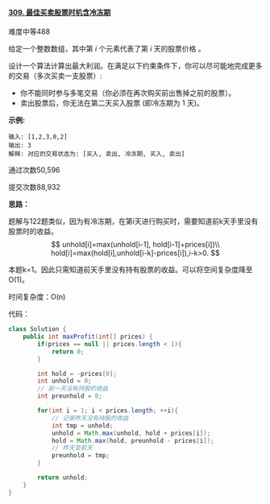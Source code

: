 #### [309. 最佳买卖股票时机含冷冻期](https://leetcode-cn.com/problems/best-time-to-buy-and-sell-stock-with-cooldown/)

难度中等488

给定一个整数数组，其中第 *i* 个元素代表了第 *i* 天的股票价格 。

设计一个算法计算出最大利润。在满足以下约束条件下，你可以尽可能地完成更多的交易（多次买卖一支股票）:

- 你不能同时参与多笔交易（你必须在再次购买前出售掉之前的股票）。
- 卖出股票后，你无法在第二天买入股票 (即冷冻期为 1 天)。

**示例:**

```
输入: [1,2,3,0,2]
输出: 3 
解释: 对应的交易状态为: [买入, 卖出, 冷冻期, 买入, 卖出]
```

通过次数50,596

提交次数88,932



**思路：**

题解与122题类似，因为有冷冻期，在第i天进行购买时，需要知道前k天手里没有股票时的收益。
$$
unhold[i]=max(unhold[i-1], hold[i-1]+prices[i])\\
hold[i]=max(hold[i],unhold[i-k]-prices[i]),i-k>0.
$$


本题k=1。因此只需知道前天手里没有持有股票的收益。可以将空间复杂度降至O(1)。

时间复杂度：O(n)

代码：

```java
class Solution {
    public int maxProfit(int[] prices) {
        if(prices == null || prices.length < 1){
            return 0;
        }

        int hold = -prices[0];
        int unhold = 0;
        // 前一天没有持股的收益
        int preunhold = 0;

        for(int i = 1; i < prices.length; ++i){
            // 记录昨天没有持股的收益
            int tmp = unhold;
            unhold = Math.max(unhold, hold + prices[i]);
            hold = Math.max(hold, preunhold - prices[i]);
            // 昨天变前天
            preunhold = tmp;
        }

        return unhold;
    }
}
```

